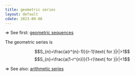 ```yaml
---
title: geometric series
layout: default
cdate: 2023-09-08
---
```


=> See first: [geometric sequences](notes/geometric-sequences.md)

The geometric series is 

$$S_{n}=\frac{a(r^{n}-1)}{r-1}\text{ for }|r|>1$$
$$S_{n}=\frac{a(1-r^{n})}{1-r}\text{ for }|r|<1$$

=> See also: [arithmetic series](arithmetic-series)

